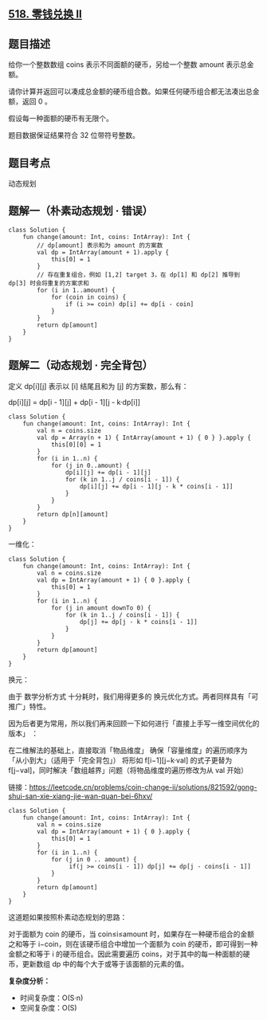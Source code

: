 ## [518. 零钱兑换 II](https://leetcode.cn/problems/coin-change-ii/description/)

## 题目描述

给你一个整数数组 coins 表示不同面额的硬币，另给一个整数 amount 表示总金额。

请你计算并返回可以凑成总金额的硬币组合数。如果任何硬币组合都无法凑出总金额，返回 0 。

假设每一种面额的硬币有无限个。 

题目数据保证结果符合 32 位带符号整数。

## 题目考点

动态规划

## 题解一（朴素动态规划 · 错误）
 
```
class Solution {
    fun change(amount: Int, coins: IntArray): Int {
        // dp[amount] 表示和为 amount 的方案数
        val dp = IntArray(amount + 1).apply {
            this[0] = 1
        }
        // 存在重复组合，例如 [1,2] target 3，在 dp[1] 和 dp[2] 推导到 dp[3] 时会将重复的方案求和
        for (i in 1..amount) {
            for (coin in coins) {
                if (i >= coin) dp[i] += dp[i - coin]
            }
        }
        return dp[amount]
    }
}
```

## 题解二（动态规划 · 完全背包）

定义 dp[i][j] 表示以 [i] 结尾且和为 [j] 的方案数，那么有：

dp[i][j] = dp[i - 1][j] + dp[i - 1][j - k·dp[i]]

```
class Solution {
    fun change(amount: Int, coins: IntArray): Int {
        val n = coins.size
        val dp = Array(n + 1) { IntArray(amount + 1) { 0 } }.apply {
            this[0][0] = 1
        }
        for (i in 1..n) {
            for (j in 0..amount) {
                dp[i][j] += dp[i - 1][j]
                for (k in 1..j / coins[i - 1]) {
                    dp[i][j] += dp[i - 1][j - k * coins[i - 1]]
                }
            }
        }
        return dp[n][amount]
    }
}
```

一维化：

```
class Solution {
    fun change(amount: Int, coins: IntArray): Int {
        val n = coins.size
        val dp = IntArray(amount + 1) { 0 }.apply {
            this[0] = 1
        }
        for (i in 1..n) {
            for (j in amount downTo 0) {
                for (k in 1..j / coins[i - 1]) {
                    dp[j] += dp[j - k * coins[i - 1]]
                }
            }
        }
        return dp[amount]
    }
}
```

换元：

由于 数学分析方式 十分耗时，我们用得更多的 换元优化方式。两者同样具有「可推广」特性。

因为后者更为常用，所以我们再来回顾一下如何进行「直接上手写一维空间优化的版本」 ：

在二维解法的基础上，直接取消「物品维度」
确保「容量维度」的遍历顺序为「从小到大」（适用于「完全背包」）
将形如 f[i−1][j−k·val] 的式子更替为 f[j−val]，同时解决「数组越界」问题（将物品维度的遍历修改为从 val 开始）

链接：https://leetcode.cn/problems/coin-change-ii/solutions/821592/gong-shui-san-xie-xiang-jie-wan-quan-bei-6hxv/

```
class Solution {
    fun change(amount: Int, coins: IntArray): Int {
        val n = coins.size
        val dp = IntArray(amount + 1) { 0 }.apply {
            this[0] = 1
        }
        for (i in 1..n) {
            for (j in 0 .. amount) {
                 if(j >= coins[i - 1]) dp[j] += dp[j - coins[i - 1]]
            }
        }
        return dp[amount]
    }
}
```

这道题如果按照朴素动态规划的思路：

对于面额为 coin 的硬币，当 coin≤i≤amount 时，如果存在一种硬币组合的金额之和等于 i−coin，则在该硬币组合中增加一个面额为 coin 的硬币，即可得到一种金额之和等于 i 的硬币组合。因此需要遍历 coins，对于其中的每一种面额的硬币，更新数组 dp 中的每个大于或等于该面额的元素的值。


**复杂度分析：**

- 时间复杂度：O(S·n)
- 空间复杂度：O(S) 
